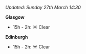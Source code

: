 *Updated: Sunday 27th March 14:30*

**Glasgow**

* 15h - 2h: :sunny: Clear

**Edinburgh**

* 15h - 2h: :sunny: Clear
